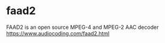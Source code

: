 # faad2
FAAD2 is an open source MPEG-4 and MPEG-2 AAC decoder https://www.audiocoding.com/faad2.html
